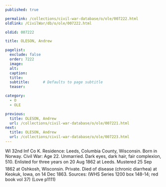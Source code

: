 ```yaml
---
published: true

permalink: /collections/civil-war-database/o/ole/007222.html
oldlink: /CivilWar/db/o/ole/007222.html

oldid: 007222

title: OLESON, Andrew

pagelist:
  exclude: false
  order: 7222
  image: 
  alt:
  caption:
  title:
  subtitle:      # Defaults to page subtitle
  teaser:

category: 
  - O 
  - OLE

previous:
  title: OLESON, Andrew
  url: /collections/civil-war-database/o/ole/007221.html  
next:
  title: OLESON, Andrew
  url: /collections/civil-war-database/o/ole/007223.html   
---
```

WI 32nd Inf Co K. Residence: Leeds, Columbia County, Wisconsin. Born in Norway. Civil War: Age 22. Unmarried. Dark eyes, dark hair, fair complexion, 5&#146;10&#148;. Enlisted for three years on 20 Aug 1862 at Leeds. Mustered 25 Sep 1862 at Oshkosh, Wisconsin. Private. Died of disease (chronic diarrhea) at Keokuk, Iowa, on 14 Dec 1863. Sources: (WHS Series 1200 box 148-14; red book vol 37) (Love p1111)